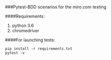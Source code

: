 ###Pytest-BDD scenarios for the miro.com testing

####Requirements:
1. python 3.6
2. chromedriver

####For launching tests:
```shell script
pip install -r requirements.txt
pytest -v
```
